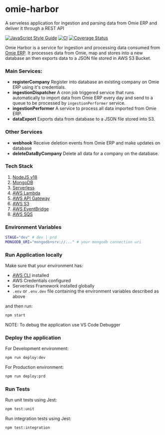 # omie-harbor
A serveless application for ingestion and parsing data from Omie ERP and deliver it through a REST API

[![JavaScript Style Guide](https://img.shields.io/badge/code_style-standard-brightgreen.svg)](https://standardjs.com)
[![CI](https://github.com/ikaromarlon/omie-harbor/actions/workflows/main.yml/badge.svg?branch=main)](https://github.com/ikaromarlon/omie-harbor/actions/workflows/main.yml)
[![Coverage Status](https://coveralls.io/repos/github/ikaromarlon/omie-harbor/badge.svg?branch=main)](https://coveralls.io/github/ikaromarlon/omie-harbor?branch=main)

Omie Harbor is a service for ingestion and processing data consumed from [Omie ERP](https://developer.omie.com.br/). It processes data from Omie, map and stores into a new database an then exports data to a JSON file stored in AWS S3 Bucket. 

<!-- Put your application diagram bellow -->
<!-- ![](docs/image.png) -->

### Main Services:
- **registerCompany**
  Register into database an existing company on Omie ERP using it's credentials.
- **ingestionDispatcher**
  A cron job triggered service that runs automatically to import data from Omie ERP every day and send to a queue to be processed by ```ingestionPerformer``` service.
- **ingestionPerformer**
  A service to process all data imported from Omie ERP.
- **dataExport**
  Exports data from database to a JSON file stored into S3.

### Other Services
- **webhook**
  Receive deletion events from Omie ERP and make updates on database
- **deleteDataByCompany**
  Delete all data for a company on the database.

### Tech Stack
1. [NodeJS v18](https://nodejs.org/dist/latest-v18.x/docs/api/)
2. [MongoDB](https://www.mongodb.com/docs/)
3. [Serverless](https://www.serverless.com/framework/docs/)
4. [AWS Lambda](https://docs.aws.amazon.com/lambda/index.html)
5. [AWS API Gateway](https://docs.aws.amazon.com/apigateway/index.html)
6. [AWS S3](https://docs.aws.amazon.com/s3/index.html)
7. [AWS EventBridge](https://docs.aws.amazon.com/eventbridge/index.html)
8. [AWS SQS](https://docs.aws.amazon.com/sqs/index.html)


### Environment Variables
```bash
STAGE="dev" # dev | prd
MONGODB_URI="mongodb+srv://..." # your mongodb connection uri
```
### Run Application locally

Make sure that your environment has:
- [AWS CLI](https://aws.amazon.com/cli/) installed
- AWS Credentials configured
- Serverless Framework installed globally
- ```.env``` or ```.env.dev``` file containing the environment variables described as above

and then run:

```bash
npm start 
```

NOTE: To debug the application use VS Code Debugger

### Deploy the application

For Development environment:

```bash
npm run deploy:dev
```

For Production environment:

```bash
npm run deploy:prd
```

### Run Tests

Run unit tests using Jest:

```bash
npm test:unit
```

Run integration tests using Jest:

```bash
npm test:integration
```